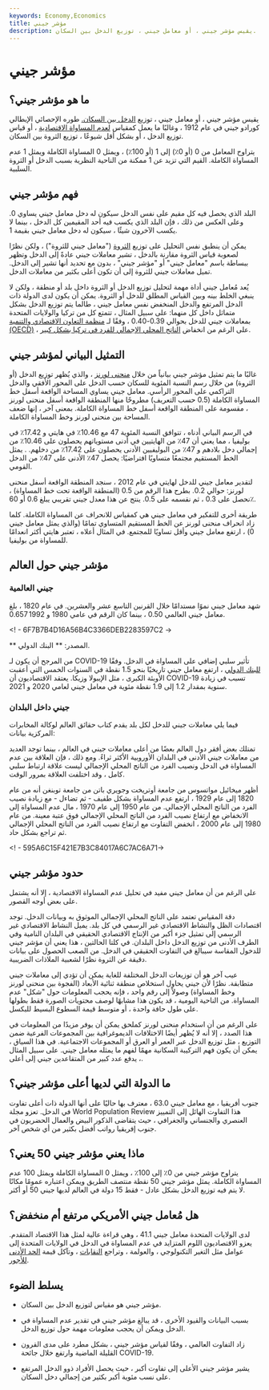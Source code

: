 ```yaml
---
keywords: Economy,Economics
title: مؤشر جيني
description: يقيس مؤشر جيني ، أو معامل جيني ، توزيع الدخل بين السكان.
---
```


# مؤشر جيني
## ما هو مؤشر جيني؟

يقيس مؤشر جيني ، أو معامل جيني ، توزيع [الدخل بين السكان.](/income) طوره الإحصائي الإيطالي كورادو جيني في عام 1912 ، وغالبًا ما يعمل كمقياس [لعدم المساواة الاقتصادية](/income-inequality) ، أو قياس توزيع الدخل ، أو بشكل أقل شيوعًا ، توزيع الثروة بين السكان.

يتراوح المعامل من 0 (أو 0٪) إلى 1 (أو 100٪) ، ويمثل 0 المساواة الكاملة ويمثل 1 عدم المساواة الكاملة. القيم التي تزيد عن 1 ممكنة من الناحية النظرية بسبب الدخل أو الثروة السلبية.

## فهم مؤشر جيني

البلد الذي يحصل فيه كل مقيم على نفس الدخل سيكون له دخل معامل جيني يساوي 0. وعلى العكس من ذلك ، فإن البلد الذي يكسب فيه أحد المقيمين كل الدخل ، بينما لا يكسب الآخرون شيئًا ، سيكون له دخل معامل جيني بقيمة 1.

يمكن أن ينطبق نفس التحليل على توزيع [الثروة](/wealth) ("معامل جيني للثروة") ، ولكن نظرًا لصعوبة قياس الثروة مقارنة بالدخل ، تشير معاملات جيني عادةً إلى الدخل وتظهر ببساطة باسم "معامل جيني" أو "مؤشر جيني" ، بدون مع تحديد أنها تشير إلى الدخل. تميل معاملات جيني للثروة إلى أن تكون أعلى بكثير من معاملات الدخل.

يُعد مُعامل جيني أداة مهمة لتحليل توزيع الدخل أو الثروة داخل بلد أو منطقة ، ولكن لا ينبغي الخلط بينه وبين القياس المطلق للدخل أو الثروة. يمكن أن يكون لدى الدولة ذات الدخل المرتفع والدخل المنخفض نفس معامل جيني ، طالما يتم توزيع الدخل بشكل متماثل داخل كل منهما: على سبيل المثال ، تتمتع كل من تركيا والولايات المتحدة بمعاملات جيني للدخل بحوالي 0.39-0.40 ، وفقًا لـ [منظمة التعاون الاقتصادي والتنمية (OECD)](/oecd) ، على الرغم من انخفاض [الناتج المحلي الإجمالي للفرد في تركيا بشكل كبير](/per-capita-gdp).

## التمثيل البياني لمؤشر جيني

غالبًا ما يتم تمثيل مؤشر جيني بيانياً من خلال [منحنى لورنز](/lorenz-curve) ، والذي يُظهر توزيع الدخل (أو الثروة) من خلال رسم النسبة المئوية للسكان حسب الدخل على المحور الأفقي والدخل التراكمي على المحور الرأسي. معامل جيني يساوي المساحة الواقعة أسفل خط المساواة الكاملة (0.5 حسب التعريف) مطروحًا منها المنطقة الواقعة أسفل منحنى لورنز ، مقسومة على المنطقة الواقعة أسفل خط المساواة الكاملة. بمعنى آخر ، إنها ضعف المساحة بين منحنى لورنز وخط المساواة الكاملة.

في الرسم البياني أدناه ، تتوافق النسبة المئوية 47 مع 10.46٪ في هايتي و 17.42٪ في بوليفيا ، مما يعني أن 47٪ من الهايتيين في أدنى مستوياتهم يحصلون على 10.46٪ من إجمالي دخل بلادهم و 47٪ من البوليفيين الأدنى يحصلون على 17.42٪ من دخلهم. . يمثل الخط المستقيم مجتمعًا متساويًا افتراضيًا: يحصل 47٪ الأدنى على 47٪ من الدخل القومي.

لتقدير معامل جيني للدخل لهايتي في عام 2012 ، سنجد المنطقة الواقعة أسفل منحنى لورنز: حوالي 0.2. بطرح هذا الرقم من 0.5 (المنطقة الواقعة تحت خط المساواة) ، نحصل على 0.3 ، ثم نقسمه على 0.5. ينتج عن هذا معدل جيني تقريبي يبلغ 0.6 أو 60٪.

طريقة أخرى للتفكير في معامل جيني هي كمقياس للانحراف عن المساواة الكاملة. كلما زاد انحراف منحنى لورنز عن الخط المستقيم المتساوي تمامًا (والذي يمثل معامل جيني 0) ، ارتفع معامل جيني وأقل تساويًا للمجتمع. في المثال أعلاه ، تعتبر هايتي أكثر انعدامًا للمساواة من بوليفيا.

## مؤشر جيني حول العالم

### جيني العالمية

شهد معامل جيني نموًا مستدامًا خلال القرنين التاسع عشر والعشرين. في عام 1820 ، بلغ معامل جيني العالمي 0.50 ، بينما كان الرقم في عامي 1980 و 1992 0.657.

<! - 6F7B7B4D16A56B4C3366DEB2283597C2 ->

** المصدر: ** البنك الدولي.

من المرجح أن يكون لـ COVID-19 تأثير سلبي إضافي على المساواة في الدخل. وفقًا [للبنك الدولي](/worldbank) ، ارتفع معامل جيني تاريخيًا بنحو 1.5 نقطة في السنوات الخمس التي أعقبت الأوبئة الكبرى ، مثل الإيبولا وزيكا. يعتقد الاقتصاديون أن COVID-19 تسبب في زيادة سنوية بمقدار 1.2 إلى 1.9 نقطة مئوية في معامل جيني لعامي 2020 و 2021.

### جيني داخل البلدان

فيما يلي معاملات جيني للدخل لكل بلد يقدم كتاب حقائق العالم لوكالة المخابرات المركزية بيانات:

تمتلك بعض أفقر دول العالم بعضًا من أعلى معاملات جيني في العالم ، بينما توجد العديد من معاملات جيني الأدنى في البلدان الأوروبية الأكثر ثراءً. ومع ذلك ، فإن العلاقة بين عدم المساواة في الدخل ونصيب الفرد من الناتج المحلي الإجمالي ليست علاقة ارتباط سلبي كامل ، وقد اختلفت العلاقة بمرور الوقت.

أظهر ميخائيل مواتسوس من جامعة أوتريخت وجويري باتن من جامعة توبنغن أنه من عام 1820 إلى عام 1929 ، ارتفع عدم المساواة بشكل طفيف - ثم تضاءل - مع زيادة نصيب الفرد من الناتج المحلي الإجمالي. من عام 1950 إلى عام 1970 ، مال عدم المساواة إلى الانخفاض مع ارتفاع نصيب الفرد من الناتج المحلي الإجمالي فوق عتبة معينة. من عام 1980 إلى عام 2000 ، انخفض التفاوت مع ارتفاع نصيب الفرد من الناتج المحلي الإجمالي ثم تراجع بشكل حاد.

<! - 595A6C15F421E7B3C84017A6C7AC6A71->

## حدود مؤشر جيني

على الرغم من أن معامل جيني مفيد في تحليل عدم المساواة الاقتصادية ، إلا أنه يشتمل على بعض أوجه القصور.

دقة المقياس تعتمد على الناتج المحلي الإجمالي الموثوق به وبيانات الدخل. توجد اقتصادات الظل والنشاط الاقتصادي غير الرسمي في كل بلد. يميل النشاط الاقتصادي غير الرسمي إلى تمثيل جزء أكبر من الإنتاج الاقتصادي الحقيقي في البلدان النامية وفي الطرف الأدنى من توزيع الدخل داخل البلدان. في كلتا الحالتين ، هذا يعني أن مؤشر جيني للدخول المقاسة سيبالغ في التفاوت الحقيقي في الدخل. من الصعب الحصول على بيانات دقيقة عن الثروة نظرًا لشعبية الملاذات الضريبية.

عيب آخر هو أن توزيعات الدخل المختلفة للغاية يمكن أن تؤدي إلى معاملات جيني متطابقة. نظرًا لأن جيني يحاول استخلاص منطقة ثنائية الأبعاد (الفجوة بين منحنى لورنز وخط المساواة) وصولاً إلى رقم واحد ، فإنه يحجب المعلومات حول "شكل" عدم المساواة. من الناحية اليومية ، قد يكون هذا مشابهًا لوصف محتويات الصورة فقط بطولها على طول حافة واحدة ، أو متوسط قيمة السطوع البسيط للبكسل.

على الرغم من أن استخدام منحنى لورنز كملحق يمكن أن يوفر مزيدًا من المعلومات في هذا الصدد ، إلا أنه لا يُظهر أيضًا الاختلافات الديموغرافية بين المجموعات الفرعية ضمن التوزيع ، مثل توزيع الدخل عبر العمر أو العرق أو المجموعات الاجتماعية. في هذا السياق ، يمكن أن يكون فهم التركيبة السكانية مهمًا لفهم ما يمثله معامل جيني. على سبيل المثال ، يدفع عدد كبير من المتقاعدين جيني إلى أعلى.

## ما الدولة التي لديها أعلى مؤشر جيني؟

جنوب أفريقيا ، مع معامل جيني 63.0 ، معترف بها حاليًا على أنها الدولة ذات أعلى تفاوت في الدخل. تعزو مجلة World Population Review هذا التفاوت الهائل إلى التمييز العنصري والجنساني والجغرافي ، حيث يتقاضى الذكور البيض والعمال الحضريون في جنوب إفريقيا رواتب أفضل بكثير من أي شخص آخر.

## ماذا يعني مؤشر جيني 50 يعني؟

يتراوح مؤشر جيني من 0٪ إلى 100٪ ، ويمثل 0 المساواة الكاملة ويمثل 100 عدم المساواة الكاملة. يمثل مؤشر جيني 50 نقطة منتصف الطريق ويمكن اعتباره عمومًا مكانًا لا يتم فيه توزيع الدخل بشكل عادل - فقط 15 دولة في العالم لديها جيني 50 أو أكثر.

## هل مُعامل جيني الأمريكي مرتفع أم منخفض؟

لدى الولايات المتحدة معامل جيني 41.1 ، وهي قراءة عالية لمثل هذا الاقتصاد المتقدم. يعزو الاقتصاديون اللوم المتزايد في عدم المساواة في الدخل في الولايات المتحدة إلى عوامل مثل التغير التكنولوجي ، والعولمة ، وتراجع [النقابات](/labor-union) ، وتآكل قيمة [الحد الأدنى للأجور](/minimum_wage).

## يسلط الضوء

- مؤشر جيني هو مقياس لتوزيع الدخل بين السكان.

- بسبب البيانات والقيود الأخرى ، قد يبالغ مؤشر جيني في تقدير عدم المساواة في الدخل ويمكن أن يحجب معلومات مهمة حول توزيع الدخل.

- زاد التفاوت العالمي ، وفقًا لقياس مؤشر جيني ، بشكل مطرد على مدى القرون القليلة الماضية وارتفع خلال جائحة COVID-19.

- يشير مؤشر جيني الأعلى إلى تفاوت أكبر ، حيث يحصل الأفراد ذوو الدخل المرتفع على نسب مئوية أكبر بكثير من إجمالي دخل السكان.

